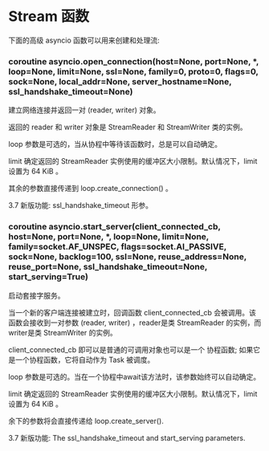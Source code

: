 # Stream 函数
下面的高级 asyncio 函数可以用来创建和处理流:

### coroutine asyncio.open_connection(host=None, port=None, *, loop=None, limit=None, ssl=None, family=0, proto=0, flags=0, sock=None, local_addr=None, server_hostname=None, ssl_handshake_timeout=None)
建立网络连接并返回一对 (reader, writer) 对象。

返回的 reader 和 writer 对象是 StreamReader 和 StreamWriter 类的实例。

loop 参数是可选的，当从协程中等待该函数时，总是可以自动确定。

limit 确定返回的 StreamReader 实例使用的缓冲区大小限制。默认情况下，limit 设置为 64 KiB 。

其余的参数直接传递到 loop.create_connection() 。

3.7 新版功能: ssl_handshake_timeout 形参。

### coroutine asyncio.start_server(client_connected_cb, host=None, port=None, *, loop=None, limit=None, family=socket.AF_UNSPEC, flags=socket.AI_PASSIVE, sock=None, backlog=100, ssl=None, reuse_address=None, reuse_port=None, ssl_handshake_timeout=None, start_serving=True)
启动套接字服务。

当一个新的客户端连接被建立时，回调函数 client_connected_cb 会被调用。该函数会接收到一对参数 (reader, writer) ，reader是类 StreamReader 的实例，而writer是类 StreamWriter 的实例。

client_connected_cb 即可以是普通的可调用对象也可以是一个 协程函数; 如果它是一个协程函数，它将自动作为 Task 被调度。

loop 参数是可选的。当在一个协程中await该方法时，该参数始终可以自动确定。

limit 确定返回的 StreamReader 实例使用的缓冲区大小限制。默认情况下，limit 设置为 64 KiB 。

余下的参数将会直接传递给 loop.create_server().

3.7 新版功能: The ssl_handshake_timeout and start_serving parameters.
